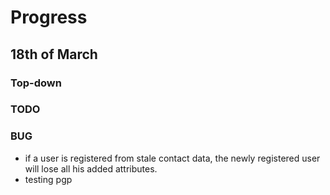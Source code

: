 # Progress

## 18th of March

### Top-down

### TODO

### BUG

- if a user is registered from stale contact data, the newly registered user will lose all his added attributes.
- testing pgp
